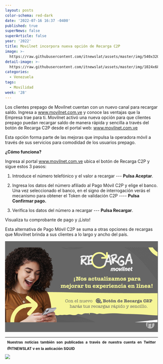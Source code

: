```yaml
---
layout: posts
color-schema: red-dark
date: '2022-07-16 16:37 -0400'
published: true
superNews: false
superArticle: false
year: '2022'
title: Movilnet incorpora nueva opción de Recarga C2P
image: >-
  https://raw.githubusercontent.com/itnewslat/assets/master/img/540x320/Movilnet-C2P-p.jpg
detail-image: >-
  https://raw.githubusercontent.com/itnewslat/assets/master/img/1024x680/Movilnet-C2P-g.jpg
categories:
  - Venezuela
tags:
  - Movilidad
week: '28'
---
```

Los clientes prepago de Movilnet cuentan con un nuevo canal para recargar saldo. Ingresa a www.movilnet.com.ve y conoce las ventajas que la Empresa trae para ti.
Movilnet activó una nueva opción para que clientes prepago puedan recargar saldo de manera rápida y sencilla a través del botón de Recarga C2P desde el portal web: www.movilnet.com.ve

Esta opción forma parte de las mejoras que impulsa la operadora móvil a través de sus servicios para comodidad de los usuarios prepago.

**¿Cómo funciona?**

Ingresa al portal www.movilnet.com.ve  ubica el botón de Recarga C2P y sigue estos 3 pasos:

1. Introduce el número telefónico y el valor a recargar --- **Pulsa Aceptar**.

2. Ingresa los datos del número afiliado al Pago Móvil C2P y elige el banco. Una vez seleccionado el banco, en el signo de interrogación verás el mecanismo para obtener el Token de validación C2P ---- **Pulsa Confirmar pago.**

3. Verifica los datos del número a recargar --- **Pulsa Recargar**.

Visualiza tu comprobante de pago y ¡Listo!

Esta alternativa de Pago Móvil C2P se suma a otras opciones de recargas que Movilnet brinda a sus clientes a lo largo y ancho del país.


![](https://raw.githubusercontent.com/itnewslat/assets/master/img/540x320/Movilnet-C2P-p.jpg)

<table style="height: 42px;" width="569">
<tbody>
<tr>
<td style="text-align: justify;"><sub><strong>Nuestras noticias también son publicadas a través de nuestra cuenta en Twitter <a href="https://twitter.com/itnewslat?lang=es">@ITNEWSLAT</a> y en la aplicación <a href="https://squidapp.co/en/">SQUID</a></strong></sub></td>
</tr>
</tbody>
</table>

<img src="https://tracker.metricool.com/c3po.jpg?hash=56f88a41e39ab42c063cc51676587a04"/>

